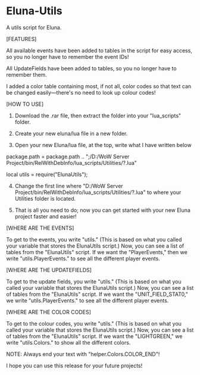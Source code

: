 # Eluna-Utils
A utils script for Eluna.


[FEATURES]



All available events have been added to tables in the script for easy access, so you no longer have to remember the event IDs!

All UpdateFields have been added to tables, so you no longer have to remember them.

I added a color table containing most, if not all, color codes so that text can be changed easily—there's no need to look up colour codes!



[HOW TO USE]

1. Download the .rar file, then extract the folder into your "lua_scripts" folder.

2. Create your new eluna/lua file in a new folder.

3. Open your new Eluna/lua file, at the top, write what I have written below

package.path = package.path .. ";/D:/WoW Server Project/bin/RelWithDebInfo/lua_scripts/Utilities/?.lua"

local utils = require("ElunaUtils");

4. Change the first line where "D:/WoW Server Project/bin/RelWithDebInfo/lua_scripts/Utilities/?.lua" to where your Utilities folder is located.

5. That is all you need to do; now you can get started with your new Eluna project faster and easier!

[WHERE ARE THE EVENTS]

To get to the events, you write "utils." (This is based on what you called your variable that stores the ElunaUtils script.) Now, you can see a list of tables from the "ElunaUtils" script. If we want the "PlayerEvents," then we write "utils.PlayerEvents." to see all the different player events.

[WHERE ARE THE UPDATEFIELDS]

To get to the update fields, you write "utils." (This is based on what you called your variable that stores the ElunaUtils script.) Now, you can see a list of tables from the "ElunaUtils" script. If we want the "UNIT_FIELD_STAT0," we write "utils.PlayerEvents." to see all the different player events.

[WHERE ARE THE COLOR CODES]

To get to the colour codes, you write "utils." (This is based on what you called your variable that stores the ElunaUtils script.) Now, you can see a list of tables from the "ElunaUtils" script. If we want the "LIGHTGREEN," we write "utils.Colors." to show all the different colors.

NOTE: Always end your text with "helper.Colors.COLOR_END"!


I hope you can use this release for your future projects!

